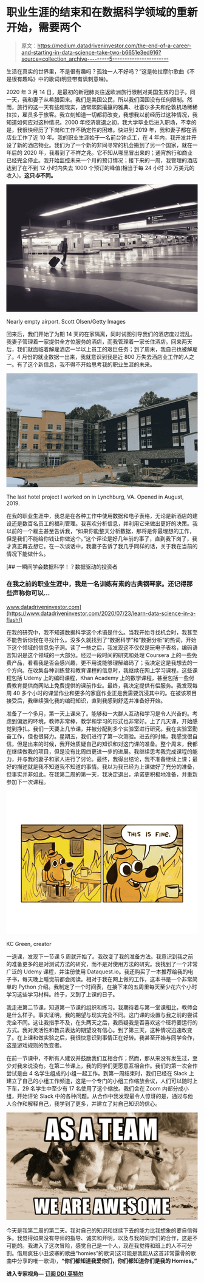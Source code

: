 # 职业生涯的结束和在数据科学领域的重新开始，需要两个

> 原文：<https://medium.datadriveninvestor.com/the-end-of-a-career-and-starting-in-data-science-take-two-b6651e3ed916?source=collection_archive---------5----------------------->

生活在真实的世界里，不是很有趣吗？孤独一人不好吗？”这是帕拉摩尔歌曲《不是很有趣吗》中的歌词(明显带有讽刺意味)。

2020 年 3 月 14 日，是最初的新冠肺炎往返欧洲旅行限制对美国生效的日子。同一天，我和妻子从希腊回来。我们是美国公民，所以我们回国没有任何限制。然而，旅行的这一天有些超现实，通常熙熙攘攘的雅典、杜塞尔多夫和伦敦机场稀稀拉拉，雇员多于旅客。我立刻知道一切都将改变，我想我以前经历过这种情况，我知道如何应对这种情况。2000 年经济衰退之初，我大学毕业后进入职场，不幸的是，我很快经历了下岗和工作不确定性的困难。快进到 2019 年，我和妻子都在酒店业工作了近 10 年。我的职业生涯始于一名前台钟点工，在 4 年内，我开发并开设了新的酒店物业。我们为了一个新的非同寻常的机会搬到了另一个国家，就在一年后的 2020 年，我看到了不祥之兆。它不知从哪里冒出来的；通宵旅行和商业已经完全停止。我开始监控未来一个月的预订情况；接下来的一周，我管理的酒店达到了在不到 12 小时内失去 1000 个预订的峰值(相当于每 24 小时 30 万美元的收入)。**这只*与*不同。**

![](img/f13860b9e4664645116e6e34e36f9349.png)

Nearly empty airport. Scott Olsen/Getty Images

回来后，我们开始了为期 14 天的在家隔离，同时试图引导我们的酒店度过混乱。我妻子管理着一家提供全方位服务的酒店，而我管理着一家长住酒店。回来两天后，我们就面临着解雇酒店一半以上员工的艰巨任务；到了周末，我自己也被解雇了。4 月份的就业数据一出来，我就意识到我是近 800 万失去酒店业工作的人之一。有了这个新信息，我不得不开始思考我的职业生涯的未来。

![](img/490fc8ba95be00413a32c09647aa0b53.png)

The last hotel project I worked on in Lynchburg, VA. Opened in August, 2019.

在我的职业生涯中，我总是在各种工作中使用数据和电子表格，无论是新酒店的建设还是数百名员工的福利管理。我喜欢分析信息，并利用它来做出更好的决策。我以前的一个雇主甚至告诉我，“如果你能整天分析数据，那将是你最理想的工作，但是我们不能给你钱让你做这个。”这个评论是好几年前的事了，直到我下岗了，我才真正再去想它。在一次谈话中，我妻子告诉了我几乎同样的话，关于我在当前的情况下能做什么。

[](https://www.datadriveninvestor.com/2020/07/23/learn-data-science-in-a-flash/) [## 一瞬间学会数据科学！？数据驱动的投资者

### 在我之前的职业生涯中，我是一名训练有素的古典钢琴家。还记得那些声称你可以…

www.datadriveninvestor.com](https://www.datadriveninvestor.com/2020/07/23/learn-data-science-in-a-flash/) 

在我的研究中，我不知道数据科学这个术语是什么。当我开始寻找机会时，我甚至不能告诉你我在寻找什么。没多久就找到了“数据科学”和“数据分析”的热词，开始下这个领域的信息兔子洞。读了一些之后，我发现这不仅仅是玩电子表格，编码语言知识是这个领域的一大部分。经过一段时间的研究和处理 Coursera 上的一些免费产品，看看我是否会感兴趣，更不用说能够理解编码了；我决定这是我想去的一个方向。在收集各种训练营和教育课程的信息时，我继续在网上学习课程。这些课程包括 Udemy 上的编码课程，Khan Academy 上的数学课程，甚至包括一些付费教育提供商网站上免费提供的课前作业。最终，我决定提供有偿服务。我发现每周 40 多个小时的课堂作业和更多的家庭作业正是我需要沉浸其中的。在被该项目接受后，我继续强化我的编码知识，直到我感到舒适并准备好开始。

准备了一个多月，第一天上课来了。能够和一大群人互动和学习是令人兴奋的。考虑到偏远的环境，教师非常棒，教学和学习的形式也非常好。上了几天课，开始感觉到挣扎。我们一天要上几节课，并被分配到多个实验室进行研究。我在实验室勤奋工作，但也很努力。星期五，我们进行了第一次测验。进去的时候，我感觉很自信，但是出来的时候，我开始质疑自己的知识和对这门课的准备。整个周末，我都在继续做我的项目，但是没有比周四更进一步的进展。我继续思考我完成课程的能力，并与我的妻子和家人进行了讨论。最终，我得出结论，我不准备继续上课；最好的描述就是我不知道我不知道的事情。我以为我已经为上课做好了充分的准备，但事实并非如此。在我第二周的第一天，我决定退出，承诺更积极地准备，并重新参加下一次课程。

![](img/0b5bb6fdf68d53b1f176c43a18b792f9.png)

KC Green, creator

一退课，发现下一节课 5 周就开始了。我改变了我的准备方法。我意识到我之前的准备更多的是对测试方法的研究，而不是对使用方法的研究。我找到了一个非常广泛的 Udemy 课程，并注册使用 Dataquest.io。我还购买了一本推荐给我的电子书，每天晚上睡觉前都会阅读。相对于我在网上做的工作，这本书是一个非常简单的 Python 介绍。我制定了一个时间表，在接下来的五周里每天至少花六个小时学习这些学习材料。终于，又到了上课的日子。

我走进第二节课，知道第一节课的组织和练习。我期待着与第一堂课相比，教师会是什么样子。事实证明，我的期望与现实完全不同。这门课的设置与我之前的尝试完全不同。这让我措手不及，在头两天之后，我质疑我是否喜欢这个班将要运行的方式。我对灵活性和教员表达的期望没有信心。到了第三天，这种情况迅速改变了。在上课和做实验之后，我很快意识到事情正在好转。我甚至开始与同学合作，这是游戏规则的改变者。

在前一节课中，不断有人建议并鼓励我们互相合作；然而，那从来没有发生过，至少对我来说没有。在第二节课上，我的同学们更愿意互相合作。我们的第一次合作尝试是由 4 名学生组成的小组一起工作。到第一周结束时，我们已经在 Slack 上建立了自己的小组工作频道，这是一个专门的小组工作缩放会议，人们可以随时上下车，29 名学生中至少有 17 名使用了这个缩放。我们会在 Zoom 内部分成小组，开始评论 Slack 中的各种问题。从合作中我发现最令人惊讶的是，通过与他人合作和解释自己，我学到了更多，并建立了对自己知识的信心。

![](img/4b3fa81b3d03c7fe655dccb450ee78d2.png)

今天是我第二周的第二天。我对自己的知识和继续下去的能力比我想象的要自信得多。我觉得如果没有导师的指导、诚实和开明，以及与我的同学们的合作，这是不可能的。我进入了这次冒险，感觉自己是一个人，现在我觉得和班上的人不可分割。借用疯狂小丑波塞的歌曲“homies”的歌词(这可能是我能从这首非常露骨的歌曲中分享的唯一歌词)，**“你们都知道我爱你们，你们都知道你们是我的 Homies。”**

**进入专家视角—** [**订阅 DDI 英特尔**](https://datadriveninvestor.com/ddi-intel)